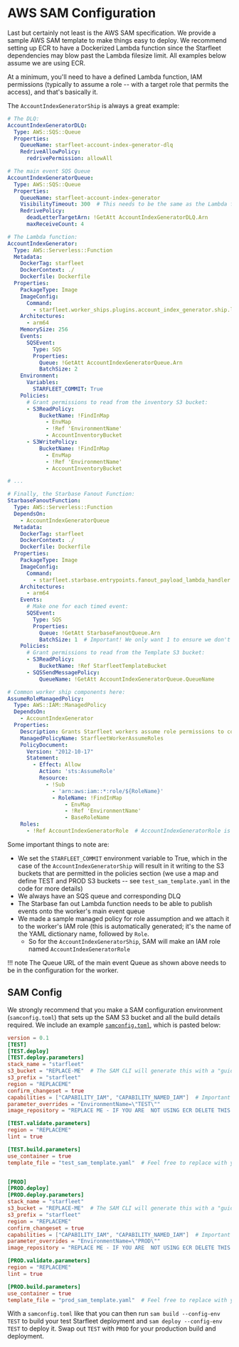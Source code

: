 # AWS SAM Configuration

Last but certainly not least is the AWS SAM specification. We provide a sample AWS SAM template to make things easy to deploy. We recommend setting up ECR to have a Dockerized Lambda function since the Starfleet dependencies may blow past the Lambda filesize limit. All examples below assume we are using ECR.

At a minimum, you'll need to have a defined Lambda function, IAM permissions (typically to assume a role -- with a target role that permits the access), and that's basically it.

The `AccountIndexGeneratorShip` is always a great example:

```yaml
# The DLQ:
AccountIndexGeneratorDLQ:
  Type: AWS::SQS::Queue
  Properties:
    QueueName: starfleet-account-index-generator-dlq
    RedriveAllowPolicy:
      redrivePermission: allowAll

# The main event SQS Queue
AccountIndexGeneratorQueue:
  Type: AWS::SQS::Queue
  Properties:
    QueueName: starfleet-account-index-generator
    VisibilityTimeout: 300  # This needs to be the same as the Lambda function timeout.
    RedrivePolicy:
      deadLetterTargetArn: !GetAtt AccountIndexGeneratorDLQ.Arn
      maxReceiveCount: 4

# The Lambda function:
AccountIndexGenerator:
  Type: AWS::Serverless::Function
  Metadata:
    DockerTag: starfleet
    DockerContext: ./
    Dockerfile: Dockerfile
  Properties:
    PackageType: Image
    ImageConfig:
      Command:
        - starfleet.worker_ships.plugins.account_index_generator.ship.lambda_handler
    Architectures:
      - arm64
    MemorySize: 256
    Events:
      SQSEvent:
        Type: SQS
        Properties:
          Queue: !GetAtt AccountIndexGeneratorQueue.Arn
          BatchSize: 2
    Environment:
      Variables:
        STARFLEET_COMMIT: True
    Policies:
      # Grant permissions to read from the inventory S3 bucket:
      - S3ReadPolicy:
          BucketName: !FindInMap
            - EnvMap
            - !Ref 'EnvironmentName'
            - AccountInventoryBucket
      - S3WritePolicy:
          BucketName: !FindInMap
            - EnvMap
            - !Ref 'EnvironmentName'
            - AccountInventoryBucket

# ...

# Finally, the Starbase Fanout Function:
StarbaseFanoutFunction:
  Type: AWS::Serverless::Function
  DependsOn:
    - AccountIndexGeneratorQueue
  Metadata:
    DockerTag: starfleet
    DockerContext: ./
    Dockerfile: Dockerfile
  Properties:
    PackageType: Image
    ImageConfig:
      Command:
        - starfleet.starbase.entrypoints.fanout_payload_lambda_handler
    Architectures:
      - arm64
    Events:
      # Make one for each timed event:
      SQSEvent:
        Type: SQS
        Properties:
          Queue: !GetAtt StarbaseFanoutQueue.Arn
          BatchSize: 1  # Important! We only want 1 to ensure we don't hit timeouts.
    Policies:
      # Grant permissions to read from the Template S3 bucket:
      - S3ReadPolicy:
          BucketName: !Ref StarfleetTemplateBucket
      - SQSSendMessagePolicy:
          QueueName: !GetAtt AccountIndexGeneratorQueue.QueueName

# Common worker ship components here:
AssumeRoleManagedPolicy:
  Type: AWS::IAM::ManagedPolicy
  DependsOn:
    - AccountIndexGenerator
  Properties:
    Description: Grants Starfleet workers assume role permissions to common Starfleet worker IAM roles
    ManagedPolicyName: StarfleetWorkerAssumeRoles
    PolicyDocument:
      Version: "2012-10-17"
      Statement:
        - Effect: Allow
          Action: 'sts:AssumeRole'
          Resource:
            - !Sub
              - 'arn:aws:iam::*:role/${RoleName}'
              - RoleName: !FindInMap
                  - EnvMap
                  - !Ref 'EnvironmentName'
                  - BaseRoleName
    Roles:
      - !Ref AccountIndexGeneratorRole  # AccountIndexGeneratorRole is created automatically by SAM and can be referenced
```

Some important things to note are:

- We set the `STARFLEET_COMMIT` environment variable to True, which in the case of the `AccountIndexGeneratorShip` will result in it writing to the S3 buckets that are permitted in the policies section (we use a map and define TEST and PROD S3 buckets -- see `test_sam_template.yaml` in the code for more details)
- We always have an SQS queue and corresponding DLQ
- The Starbase fan out Lambda function needs to be able to publish events onto the worker's main event queue
- We made a sample managed policy for role assumption and we attach it to the worker's IAM role (this is automatically generated; it's the name of the YAML dictionary name, followed by `Role`.
  - So for the `AccountIndexGeneratorShip`, SAM will make an IAM role named `AccountIndexGeneratorRole`

!!! note
    The Queue URL of the main event Queue as shown above needs to be in the configuration for the worker.

## SAM Config
We strongly recommend that you make a SAM configuration environment (`samconfig.toml`) that sets up the SAM S3 bucket and all the build details required. We include an example [`samconfig.toml`](https://github.com/gemini-oss/starfleet/blob/main/samconfig.toml), which is pasted below:

```toml
version = 0.1
[TEST]
[TEST.deploy]
[TEST.deploy.parameters]
stack_name = "starfleet"
s3_bucket = "REPLACE-ME"  # The SAM CLI will generate this with a "guided" deploy option -- or you can just make this yourself.
s3_prefix = "starfleet"
region = "REPLACEME"
confirm_changeset = true
capabilities = ["CAPABILITY_IAM", "CAPABILITY_NAMED_IAM"]  # Important -- you need these capabilities defined since this creates IAM roles
parameter_overrides = "EnvironmentName=\"TEST\""
image_repository = "REPLACE ME - IF YOU ARE  NOT USING ECR DELETE THIS LINE"

[TEST.validate.parameters]
region = "REPLACEME"
lint = true

[TEST.build.parameters]
use_container = true
template_file = "test_sam_template.yaml"  # Feel free to replace with your own filename


[PROD]
[PROD.deploy]
[PROD.deploy.parameters]
stack_name = "starfleet"
s3_bucket = "REPLACE-ME"  # The SAM CLI will generate this with a "guided" deploy option -- or you can just make this yourself.
s3_prefix = "starfleet"
region = "REPLACEME"
confirm_changeset = true
capabilities = ["CAPABILITY_IAM", "CAPABILITY_NAMED_IAM"]  # Important -- you need these capabilities defined since this creates IAM roles
parameter_overrides = "EnvironmentName=\"PROD\""
image_repository = "REPLACE ME - IF YOU ARE  NOT USING ECR DELETE THIS LINE"

[PROD.validate.parameters]
region = "REPLACEME"
lint = true

[PROD.build.parameters]
use_container = true
template_file = "prod_sam_template.yaml"  # Feel free to replace with your own filename
```

With a `samconfig.toml` like that you can then run `sam build --config-env TEST` to build your test Starfleet deployment and `sam deploy --config-env TEST` to deploy it. Swap out `TEST` with `PROD` for your production build and deployment.
